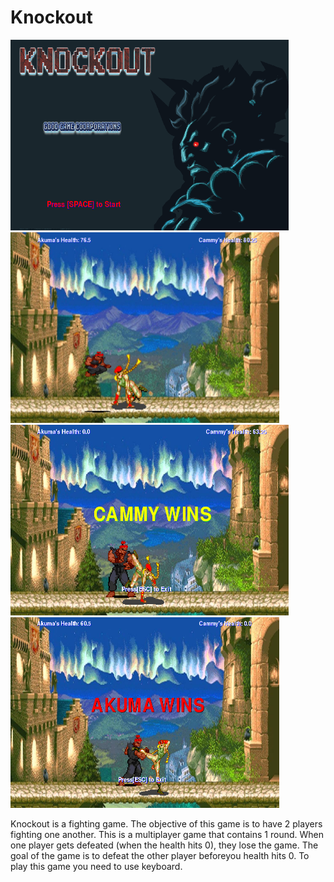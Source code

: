 # Knockout
<img src = "https://github.com/jhu1036/Knockout/blob/master/objectives/start%20screen.PNG" width = "445" height = "305">        <img src = "https://github.com/jhu1036/Knockout/blob/master/objectives/fight%20screen%203.PNG"  width = "430" height = "305">
<img src = "https://github.com/jhu1036/Knockout/blob/master/objectives/cammy%20wins%20screen.PNG" width = "445" height = "305">          <img src = "https://github.com/jhu1036/Knockout/blob/master/objectives/akuma%20wins%20screen.PNG" width = "430" height = "305">

<p> Knockout is a fighting game. The objective of this game is to have 2 players fighting one another. This is a multiplayer game that contains 1 round. When one player gets defeated (when the health hits 0), they lose the game. The goal of the game is to defeat the other player beforeyou health hits 0. To play this game you need to use keyboard.
